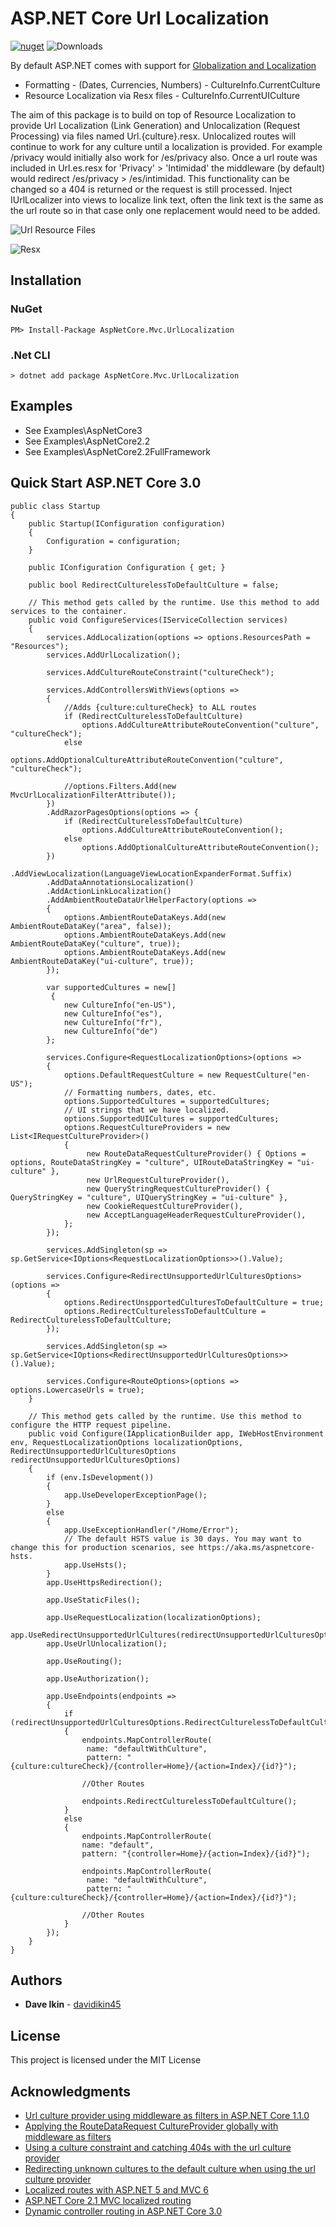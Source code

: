 ﻿# ASP.NET Core Url Localization

[![nuget](https://img.shields.io/nuget/v/AspNetCore.Mvc.UrlLocalization.svg)](https://www.nuget.org/packages/AspNetCore.Mvc.UrlLocalization/) ![Downloads](https://img.shields.io/nuget/dt/AspNetCore.Mvc.UrlLocalization.svg "Downloads")

By default ASP.NET comes with support for [Globalization and Localization](https://docs.microsoft.com/en-us/aspnet/core/fundamentals/localization?view=aspnetcore-2.2) 
* Formatting - (Dates, Currencies, Numbers) - CultureInfo.CurrentCulture 
* Resource Localization via Resx files - CultureInfo.CurrentUICulture

The aim of this package is to build on top of Resource Localization to provide Url Localization (Link Generation) and Unlocalization (Request Processing) via files named Url.{culture}.resx. Unlocalized routes will continue to work for any culture until a localization is provided. For example /privacy would initially also work for /es/privacy also. Once a url route was included in Url.es.resx for 'Privacy' > 'Intimidad' the middleware (by default) would redirect /es/privacy > /es/intimidad. This functionality can be changed so a 404 is returned or the request is still processed. Inject IUrlLocalizer into views to localize link text, often the link text is the same as the url route so in that case only one replacement would need to be added.

![Url Resource Files](img/screenshot.png "Url Resource Files")

![Resx](img/resx.png "Resx")

## Installation

### NuGet
```
PM> Install-Package AspNetCore.Mvc.UrlLocalization
```

### .Net CLI
```
> dotnet add package AspNetCore.Mvc.UrlLocalization
```

## Examples
* See Examples\AspNetCore3
* See Examples\AspNetCore2.2
* See Examples\AspNetCore2.2FullFramework

## Quick Start ASP.NET Core 3.0
```
public class Startup
{
	public Startup(IConfiguration configuration)
	{
		Configuration = configuration;
	}

	public IConfiguration Configuration { get; }

	public bool RedirectCulturelessToDefaultCulture = false;

	// This method gets called by the runtime. Use this method to add services to the container.
	public void ConfigureServices(IServiceCollection services)
	{
		services.AddLocalization(options => options.ResourcesPath = "Resources");
		services.AddUrlLocalization();

		services.AddCultureRouteConstraint("cultureCheck");

		services.AddControllersWithViews(options =>
		{
			//Adds {culture:cultureCheck} to ALL routes
			if (RedirectCulturelessToDefaultCulture)
				options.AddCultureAttributeRouteConvention("culture", "cultureCheck");
			else
				options.AddOptionalCultureAttributeRouteConvention("culture", "cultureCheck");

			//options.Filters.Add(new MvcUrlLocalizationFilterAttribute());
		})
		.AddRazorPagesOptions(options => {
			if (RedirectCulturelessToDefaultCulture)
				options.AddCultureAttributeRouteConvention();
			else
				options.AddOptionalCultureAttributeRouteConvention();
		})
		.AddViewLocalization(LanguageViewLocationExpanderFormat.Suffix)
		.AddDataAnnotationsLocalization()
		.AddActionLinkLocalization()
		.AddAmbientRouteDataUrlHelperFactory(options =>
		{
			options.AmbientRouteDataKeys.Add(new AmbientRouteDataKey("area", false));
			options.AmbientRouteDataKeys.Add(new AmbientRouteDataKey("culture", true));
			options.AmbientRouteDataKeys.Add(new AmbientRouteDataKey("ui-culture", true));
		});

		var supportedCultures = new[]
		 {
			new CultureInfo("en-US"),
			new CultureInfo("es"),
			new CultureInfo("fr"),
			new CultureInfo("de")
		};

		services.Configure<RequestLocalizationOptions>(options =>
		{
			options.DefaultRequestCulture = new RequestCulture("en-US");
			// Formatting numbers, dates, etc.
			options.SupportedCultures = supportedCultures;
			// UI strings that we have localized.
			options.SupportedUICultures = supportedCultures;
			options.RequestCultureProviders = new List<IRequestCultureProvider>()
			{
				 new RouteDataRequestCultureProvider() { Options = options, RouteDataStringKey = "culture", UIRouteDataStringKey = "ui-culture" },
				 new UrlRequestCultureProvider(),
				 new QueryStringRequestCultureProvider() { QueryStringKey = "culture", UIQueryStringKey = "ui-culture" },
				 new CookieRequestCultureProvider(),
				 new AcceptLanguageHeaderRequestCultureProvider(),
			};
		});

		services.AddSingleton(sp => sp.GetService<IOptions<RequestLocalizationOptions>>().Value);

		services.Configure<RedirectUnsupportedUrlCulturesOptions>(options =>
		{
			options.RedirectUnspportedCulturesToDefaultCulture = true;
			options.RedirectCulturelessToDefaultCulture = RedirectCulturelessToDefaultCulture;
		});

		services.AddSingleton(sp => sp.GetService<IOptions<RedirectUnsupportedUrlCulturesOptions>>().Value);

		services.Configure<RouteOptions>(options => options.LowercaseUrls = true);
	}

	// This method gets called by the runtime. Use this method to configure the HTTP request pipeline.
	public void Configure(IApplicationBuilder app, IWebHostEnvironment env, RequestLocalizationOptions localizationOptions, RedirectUnsupportedUrlCulturesOptions redirectUnsupportedUrlCulturesOptions)
	{
		if (env.IsDevelopment())
		{
			app.UseDeveloperExceptionPage();
		}
		else
		{
			app.UseExceptionHandler("/Home/Error");
			// The default HSTS value is 30 days. You may want to change this for production scenarios, see https://aka.ms/aspnetcore-hsts.
			app.UseHsts();
		}
		app.UseHttpsRedirection();        

		app.UseStaticFiles();

		app.UseRequestLocalization(localizationOptions);
		app.UseRedirectUnsupportedUrlCultures(redirectUnsupportedUrlCulturesOptions);
		app.UseUrlUnlocalization();

		app.UseRouting();

		app.UseAuthorization();

		app.UseEndpoints(endpoints =>
		{
			if (redirectUnsupportedUrlCulturesOptions.RedirectCulturelessToDefaultCulture)
			{
				endpoints.MapControllerRoute(
				 name: "defaultWithCulture",
				 pattern: "{culture:cultureCheck}/{controller=Home}/{action=Index}/{id?}");

				//Other Routes

				endpoints.RedirectCulturelessToDefaultCulture();
			}
			else
			{
				endpoints.MapControllerRoute(
				name: "default",
				pattern: "{controller=Home}/{action=Index}/{id?}");

				endpoints.MapControllerRoute(
				 name: "defaultWithCulture",
				 pattern: "{culture:cultureCheck}/{controller=Home}/{action=Index}/{id?}");

				//Other Routes
			}
		});
	}
}
```

## Authors

* **Dave Ikin** - [davidikin45](https://github.com/davidikin45)

## License

This project is licensed under the MIT License

## Acknowledgments

* [Url culture provider using middleware as filters in ASP.NET Core 1.1.0](https://andrewlock.net/url-culture-provider-using-middleware-as-mvc-filter-in-asp-net-core-1-1-0/)
* [Applying the RouteDataRequest CultureProvider globally with middleware as filters](https://andrewlock.net/applying-the-routedatarequest-cultureprovider-globally-with-middleware-as-filters/)
* [Using a culture constraint and catching 404s with the url culture provider](https://andrewlock.net/using-a-culture-constraint-and-catching-404s-with-the-url-culture-provider/)
* [Redirecting unknown cultures to the default culture when using the url culture provider](https://andrewlock.net/redirecting-unknown-cultures-to-the-default-culture-when-using-the-url-culture-provider/)
* [Localized routes with ASP.NET 5 and MVC 6](https://www.strathweb.com/2015/11/localized-routes-with-asp-net-5-and-mvc-6/)
* [ASP.NET Core 2.1 MVC localized routing](https://github.com/saaratrix/asp.net-core-mvc-localized-routing)
* [Dynamic controller routing in ASP.NET Core 3.0](https://www.strathweb.com/2019/08/dynamic-controller-routing-in-asp-net-core-3-0/)
